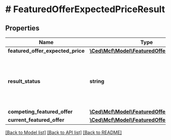 # # FeaturedOfferExpectedPriceResult

## Properties

Name | Type | Description | Notes
------------ | ------------- | ------------- | -------------
**featured_offer_expected_price** | [**\Ced\Mcf\Model\FeaturedOfferExpectedPrice**](FeaturedOfferExpectedPrice.md) |  | [optional]
**result_status** | **string** | The status of the featured offer expected price computation. Possible values include VALID_FOEP, NO_COMPETING_OFFER, OFFER_NOT_ELIGIBLE, OFFER_NOT_FOUND. |
**competing_featured_offer** | [**\Ced\Mcf\Model\FeaturedOffer**](FeaturedOffer.md) |  | [optional]
**current_featured_offer** | [**\Ced\Mcf\Model\FeaturedOffer**](FeaturedOffer.md) |  | [optional]

[[Back to Model list]](../../README.md#models) [[Back to API list]](../../README.md#endpoints) [[Back to README]](../../README.md)
